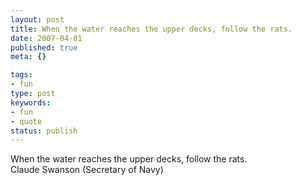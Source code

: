 ```yaml
---
layout: post
title: When the water reaches the upper decks, follow the rats.
date: 2007-04-01
published: true
meta: {}

tags:
- fun
type: post
keywords:
- fun
- quote
status: publish
---
```

When the water reaches the upper decks, follow the rats.<br />Claude Swanson (Secretary of Navy)
